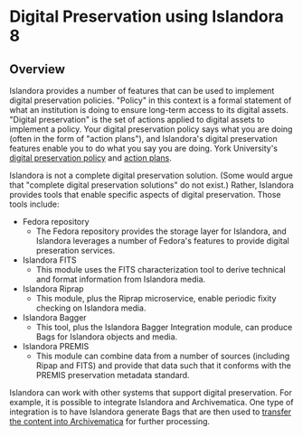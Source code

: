 # Digital Preservation using Islandora 8

## Overview

Islandora provides a number of features that can be used to implement digital preservation policies. "Policy" in this context is a formal statement of what an institution is doing to ensure long-term access to its digital assets. "Digital preservation" is the set of actions applied to digital assets to implement a policy. Your digital preservation policy says what you are doing (often in the form of "action plans"), and Islandora's digital preservation features enable you to do what you say you are doing. York University's [digital preservation policy](https://digital.library.yorku.ca/tags/digital-preservation-policy) and [action plans](https://digital.library.yorku.ca/tags/preservation-action-plan).

Islandora is not a complete digital preservation solution. (Some would argue that "complete digital preservation solutions" do not exist.) Rather, Islandora provides tools that enable specific aspects of digital preservation. Those tools include:

* Fedora repository
   * The Fedora repository provides the storage layer for Islandora, and Islandora leverages a number of Fedora's features to provide digital preseration services.
* Islandora FITS
   * This module uses the FITS characterization tool to derive technical and format information from Islandora media.
* Islandora Riprap
   * This module, plus the Riprap microservice, enable periodic fixity checking on Islandora media.
* Islandora Bagger
   * This tool, plus the Islandora Bagger Integration module, can produce Bags for Islandora objects and media.
 * Islandora PREMIS
    * This module can combine data from a number of sources (including Ripap and FITS) and provide that data such that it conforms with the PREMIS preservation metadata standard.

Islandora can work with other systems that support digital preservation. For example, it is possible to integrate Islandora and Archivematica. One type of integration is to have Islandora generate Bags that are then used to [transfer the content into Archivematica](https://www.archivematica.org/en/docs/archivematica-1.10/user-manual/transfer/bags/#bags) for further processing.
